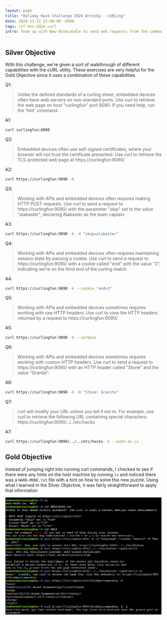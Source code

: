 ```yaml
---
layout: page
title: "Holiday Hack Challenge 2024 WriteUp - cURLing"
date: 2024-11-22 21:00:00 -0500
tags: ctf hhc-2024 curl
intro: Team up with Bow Ninecandle to send web requests from the command line using Curl, learning how to interact directly with web servers and retrieve information like a pro!
---
```


## Silver Objective

With this challenge, we're given a sort of walkthrough of different capabilities with the cURL utility. These exercises are very helpful for the Gold Objective since it uses a combination of these capabilities. 

Q1:
> Unlike the defined standards of a curling sheet, embedded devices often have web servers on non-standard ports.  Use curl to retrieve the web page on host "curlingfun" port 8080.
If you need help, run the 'hint' command.

A1:
```bash
curl curlingfun:8080
```

Q2:
> Embedded devices often use self-signed certificates, where your browser will not trust the certificate presented.  Use curl to retrieve the TLS-protected web page at https://curlingfun:9090/

A2:
```bash
curl https://curlingfun:9090 -k
```

Q3:
> Working with APIs and embedded devices often requires making HTTP POST requests. Use curl to send a request to https://curlingfun:9090/ with the parameter "skip" set to the value "alabaster", declaring Alabaster as the team captain.

A3:
```bash
curl https://curlingfun:9090 -k -d "skip=alabaster"
```

Q4:
> Working with APIs and embedded devices often requires maintaining session state by passing a cookie.  Use curl to send a request to https://curlingfun:9090/ with a cookie called "end" with the value "3", indicating we're on the third end of the curling match.

A4:
```bash
curl https://curlingfun:9090 -k --cookie "end=3"
```

Q5:
> Working with APIs and embedded devices sometimes requires working with raw HTTP headers.  Use curl to view the HTTP headers returned by a request to https://curlingfun:9090/

A5:
```bash
curl https://curlingfun:9090 -k --verbose
```

Q6:
> Working with APIs and embedded devices sometimes requires working with custom HTTP headers.  Use curl to send a request to https://curlingfun:9090/ with an HTTP header called "Stone" and the value "Granite".

A6:
```bash
curl https://curlingfun:9090 -k -H "Stone: Granite"
```

Q7:
> curl will modify your URL unless you tell it not to.  For example, use curl to retrieve the following URL containing special characters: https://curlingfun:9090/../../etc/hacks

A7:
```bash
curl https://curlingfun:9090/../../etc/hacks -k --path-as-is
```

## Gold Objective

Instead of jumping right into running curl commands, I checked to see if there were any hints on the host machine by running `ls` and noticed there was a `HARD-MODE.txt` file with a hint on how to solve this new puzzle. Using what I learned in the Silver Objective, it was fairly straightforward to apply that information

![](/images/holidayhackchallenge2024/curling_1.png)